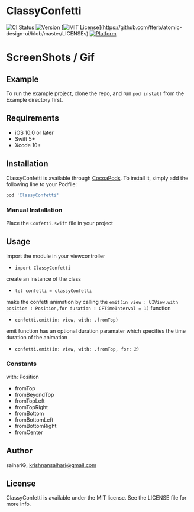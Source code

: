 # ClassyConfetti

[![CI Status](https://img.shields.io/travis/saihariG/ClassyConfetti.svg?style=flat)](https://travis-ci.org/saihariG/ClassyConfetti)
[![Version](https://img.shields.io/cocoapods/v/ClassyConfetti.svg?style=flat)](https://cocoapods.org/pods/ClassyConfetti)
[![MIT License](https://img.shields.io/apm/l/atomic-design-ui.svg?)](https://github.com/tterb/atomic-design-ui/blob/master/LICENSEs)
[![Platform](https://img.shields.io/cocoapods/p/ClassyConfetti.svg?style=flat)](https://cocoapods.org/pods/ClassyConfetti)

# ScreenShots / Gif


## Example

To run the example project, clone the repo, and run `pod install` from the Example directory first.

## Requirements

- iOS 10.0 or later
- Swift 5+
- Xcode 10+

## Installation

ClassyConfetti is available through [CocoaPods](https://cocoapods.org). To install
it, simply add the following line to your Podfile:

```ruby
pod 'ClassyConfetti'
```
### Manual Installation

Place the ```Confetti.swift``` file in your project 

## Usage

import the module in your viewcontroller
- ```import ClassyConfetti```

create an instance of the class
- ```let confetti = classyConfetti```

make the confetti animation by calling the ```emit(in view : UIView,with position : Position,for duration : CFTimeInterval = 1)``` function
- ```confetti.emit(in: view, with: .fromTop)``` 

emit function has an optional duration paramater which specifies the time duration of the animation
- ```confetti.emit(in: view, with: .fromTop, for: 2)```

### Constants 

with: Position

- fromTop 
- fromBeyondTop 
- fromTopLeft 
- fromTopRight 
- fromBottom 
- fromBottomLeft 
- fromBottomRight 
- fromCenter 

## Author

saihariG, krishnansaihari@gmail.com

## License

ClassyConfetti is available under the MIT license. See the LICENSE file for more info.
